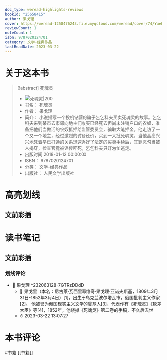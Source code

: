 ```yaml
---
doc_type: weread-highlights-reviews
bookId: "25658415"
author: 果戈理
cover: https://weread-1258476243.file.myqcloud.com/weread/cover/74/YueWen_25658415/t7_YueWen_25658415.jpg
reviewCount: 1
noteCount: 1
isbn: 9787020124701
category: 文学-经典作品
lastReadDate: 2023-03-22
---
```

# 关于这本书
> [!abstract] 死魂灵
> - ![ 死魂灵|200](https://weread-1258476243.file.myqcloud.com/weread/cover/74/YueWen_25658415/t7_YueWen_25658415.jpg)
> - 书名： 死魂灵
> - 作者： 果戈理
> - 简介： 小说描写一个投机钻营的骗子乞乞科夫买卖死魂灵的故事。乞乞科夫来到某市去市郊向地主们收买已经死去但尚未注销户口的农奴，准备把他们当做活的农奴抵押给监管委员会，骗取大笔押金。他走访了一个又一个地主，经过激烈的讨价还价，买到一大批死魂灵，当他高高兴兴地凭着早已打通的关系迅速办好了法定的买卖手续后，其罪恶勾当被人揭穿，检查官竟被谣传吓死，乞乞科夫只好匆忙逃走。
> - 出版时间 2018-01-12 00:00:00
> - ISBN： 9787020124701
> - 分类： 文学-经典作品
> - 出版社： 人民文学出版社

# 高亮划线

## 文前彩插

 
# 读书笔记

## 文前彩插

### 划线评论
- 📌 果戈理  ^232063128-7GTRzDDdD
    - 💭 果戈里（本名：尼古莱·瓦西里耶维奇·果戈理·亚诺夫斯基，1809年3月31日-1852年3月4日）[1]，出生于乌克兰波尔塔瓦市，俄国批判主义作家[2]。
他被誉为俄国现实主义文学的奠基人[3]，代表作有《死魂灵》《钦差大臣》等[4]，1852年，他烧掉《死魂灵》第二卷的手稿，不久后去世
    - ⏱ 2023-03-22 13:07:27
   
# 本书评论
#书籍  [[书籍]] 
